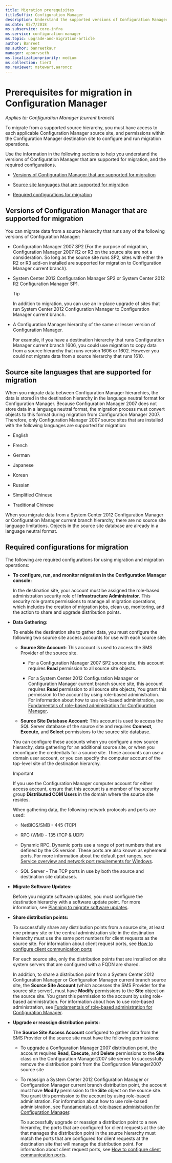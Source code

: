 ```yaml
---
title: Migration prerequisites
titleSuffix: Configuration Manager
description: Understand the supported versions of Configuration Manager, supported source-site languages, and required configurations for migration.
ms.date: 05/7/2018
ms.subservice: core-infra
ms.service: configuration-manager
ms.topic: upgrade-and-migration-article
author: Banreet
ms.author: banreetkaur
manager: apoorvseth
ms.localizationpriority: medium
ms.collection: tier3
ms.reviewer: mstewart,aaroncz 
---
```


# Prerequisites for migration in Configuration Manager

*Applies to: Configuration Manager (current branch)*

To migrate from a supported source hierarchy, you must have access to each applicable Configuration Manager source site, and permissions within the Configuration Manager destination site to configure and run migration operations.  

 Use the information in the following sections to help you understand the versions of Configuration Manager that are supported for migration, and the required configurations.  

-   [Versions of Configuration Manager that are supported for migration](#BKMK_SupportedMigrationVersions)  

-   [Source site languages that are supported for migration](#BKMK_SorceSiteLanguage)  

-   [Required configurations for migration](#BKMK_Required_Configurations)  

##  <a name="BKMK_SupportedMigrationVersions"></a> Versions of Configuration Manager that are supported for migration  
 You can migrate data from a source hierarchy that runs any of  the following versions of Configuration Manager:  

- Configuration Manager 2007 SP2  (For the purpose of migration, Configuration Manager 2007 R2 or R3 on the source site are not a consideration. So long as the source site runs SP2, sites with either the R2 or R3  add-on installed are supported for migration to Configuration Manager current branch).  

- System Center 2012 Configuration Manager SP2 or System Center 2012 R2 Configuration Manager SP1.  

  > [!TIP]  
  >  In addition to migration, you can use an in-place upgrade of sites that run System Center 2012 Configuration Manager to Configuration Manager current branch.  

- A Configuration Manager hierarchy of the same or lesser version of Configuration Manager.  

  For example, if you have a destination hierarchy that runs Configuration Manager current branch 1606, you could use migration to copy data from a source hierarchy that runs version 1606 or 1602. However you could not migrate data from a source hierarchy that runs 1610.  


##  <a name="BKMK_SorceSiteLanguage"></a> Source site languages that are supported for migration  
 When you migrate data between Configuration Manager hierarchies, the data is stored in the destination hierarchy in the language neutral format for Configuration Manager. Because Configuration Manager 2007 does not store data in a language neutral format, the migration process must convert objects to this format during migration from Configuration Manager 2007. Therefore, only Configuration Manager 2007 source sites that are installed with the following languages are supported for migration:  

-   English  

-   French  

-   German  

-   Japanese  

-   Korean  

-   Russian  

-   Simplified Chinese  

-   Traditional Chinese  

When you migrate data from a System Center 2012 Configuration Manager or Configuration Manager current branch hierarchy, there are no source site language limitations. Objects in the source site database are already in a language neutral format.  

##  <a name="BKMK_Required_Configurations"></a> Required configurations for migration  
The following are required configurations for using migration and migration operations:  

- **To configure, run, and monitor migration in the Configuration Manager console:**  

   In the destination site, your account must be assigned the role-based administration security role of **Infrastructure Administrator**. This security role grants permissions to manage all migration operations, which includes the creation of migration jobs, clean up, monitoring, and the action to share and upgrade distribution points.  

- **Data Gathering:**  

   To enable the destination site to gather data, you must configure the following two source site access accounts for use with each source site:  

  -   **Source Site Account:** This account is used to access the SMS Provider of the source site.  

      -   For a Configuration Manager 2007 SP2 source site, this account requires **Read** permission to all source site objects.  

      -   For a System Center 2012 Configuration Manager or Configuration Manager current branch source site, this account requires **Read** permission to all source site objects, You grant this permission to the account by using role-based administration. For information about how to use role-based administration, see [Fundamentals of role-based administration for Configuration Manager](../../core/understand/fundamentals-of-role-based-administration.md).  

  -   **Source Site Database Account:** This account is used to access the SQL Server database of the source site and requires **Connect**, **Execute**, and **Select** permissions to the source site database.  

  You can configure these accounts when you configure a new source hierarchy, data gathering for an additional source site, or when you reconfigure the credentials for a source site. These accounts can use a domain user account, or you can specify the computer account of the top-level site of the destination hierarchy.  

  > [!IMPORTANT]  
  >  If you use the Configuration Manager computer account for either access account, ensure that this account is a member of the security group **Distributed COM Users** in the domain where the source site resides.  

  When gathering data, the following network protocols and ports are used:  

  - NetBIOS/SMB - 445 (TCP)  

  - RPC (WMI) - 135 (TCP & UDP)  

  - Dynamic RPC. Dynamic ports use a range of port numbers that are defined by the OS version. These ports are also known as ephemeral ports. For more information about the default port ranges, see [Service overview and network port requirements for Windows](https://support.microsoft.com/help/832017/service-overview-and-network-port-requirements-for-windows).<!-- SCCMDocs#1053 -->

  - SQL Server - The TCP ports in use by both the source and destination site databases.  

- **Migrate Software Updates:**  

   Before you migrate software updates, you must configure the destination hierarchy with a software update point. For more information, see [Planning to migrate software updates](../../core/migration/planning-for-the-migration-of-objects.md#Plan_migrate_Software_updates).  

- **Share distribution points:**  

   To successfully share any distribution points from a source site, at least one primary site or the central administration site in the destination hierarchy must use the same port numbers for client requests as the source site. For information about client request ports, see [How to configure client communication ports](../../core/clients/deploy/configure-client-communication-ports.md)  

   For each source site, only the distribution points that are installed on site system servers that are configured with a FQDN are shared.  

   In addition, to share a distribution point from a System Center 2012 Configuration Manager or Configuration Manager current branch source site, the **Source Site Account** (which accesses the SMS Provider for the source site server), must have **Modify** permissions to the **Site** object on the source site. You grant this permission to the account by using role-based administration. For information about how to use role-based administration, see [Fundamentals of role-based administration for Configuration Manager](../../core/understand/fundamentals-of-role-based-administration.md).  


- **Upgrade or reassign distribution points:**  

   The **Source Site Access Account** configured to gather data from the SMS Provider of the source site must have the following permissions:  

  - To upgrade a Configuration Manager 2007 distribution point, the account requires **Read**, **Execute**, and **Delete** permissions to the **Site** class on the Configuration Manager2007 site server to successfully remove the distribution point from the Configuration Manager2007 source site  

  - To reassign a System Center 2012 Configuration Manager or Configuration Manager current branch distribution point, the account must have **Modify** permission to the **Site** object on the source site. You grant this permission to the account by using role-based administration. For information about how to use role-based administration, see [Fundamentals of role-based administration for Configuration Manager](../../core/understand/fundamentals-of-role-based-administration.md).  

    To successfully upgrade or reassign a distribution point to a new hierarchy, the ports that are configured for client requests at the site that manages the distribution point in the source hierarchy must match the ports that are configured for client requests at the destination site that will manage the distribution point. For information about client request ports, see [How to configure client communication ports](../../core/clients/deploy/configure-client-communication-ports.md).  
